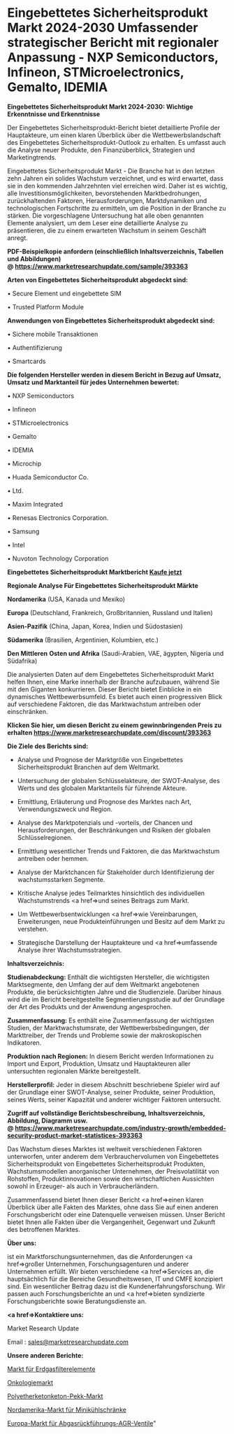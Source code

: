 # Eingebettetes Sicherheitsprodukt Markt 2024-2030 Umfassender strategischer Bericht mit regionaler Anpassung - NXP Semiconductors, Infineon, STMicroelectronics, Gemalto, IDEMIA

<strong>Eingebettetes Sicherheitsprodukt Markt 2024-2030: Wichtige Erkenntnisse und Erkenntnisse</strong>

Der Eingebettetes Sicherheitsprodukt-Bericht bietet detaillierte Profile der Hauptakteure, um einen klaren Überblick über die Wettbewerbslandschaft des Eingebettetes Sicherheitsprodukt-Outlook zu erhalten. Es umfasst auch die Analyse neuer Produkte, den Finanzüberblick, Strategien und Marketingtrends.

Eingebettetes Sicherheitsprodukt Markt - Die Branche hat in den letzten zehn Jahren ein solides Wachstum verzeichnet, und es wird erwartet, dass sie in den kommenden Jahrzehnten viel erreichen wird. Daher ist es wichtig, alle Investitionsmöglichkeiten, bevorstehenden Marktbedrohungen, zurückhaltenden Faktoren, Herausforderungen, Marktdynamiken und technologischen Fortschritte zu ermitteln, um die Position in der Branche zu stärken. Die vorgeschlagene Untersuchung hat alle oben genannten Elemente analysiert, um dem Leser eine detaillierte Analyse zu präsentieren, die zu einem erwarteten Wachstum in seinem Geschäft anregt.

<strong><b>PDF-Beispielkopie anfordern (einschließlich Inhaltsverzeichnis, Tabellen und Abbildungen) @ </b></strong><strong><a href=https://www.marketresearchupdate.com/sample/393363><strong>https://www.marketresearchupdate.com/sample/393363</u></a></strong></strong>

<strong>Arten von Eingebettetes Sicherheitsprodukt abgedeckt sind:</strong>

• Secure Element und eingebettete SIM

• Trusted Platform Module

<strong>Anwendungen von Eingebettetes Sicherheitsprodukt abgedeckt sind:</strong>

• Sichere mobile Transaktionen

• Authentifizierung

• Smartcards

<strong>Die folgenden Hersteller werden in diesem Bericht in Bezug auf Umsatz, Umsatz und Marktanteil für jedes Unternehmen bewertet:</strong>

• NXP Semiconductors

• Infineon

• STMicroelectronics

• Gemalto

• IDEMIA

• Microchip

• Huada Semiconductor Co.

• Ltd.

• Maxim Integrated

• Renesas Electronics Corporation.

• Samsung

• Intel

• Nuvoton Technology Corporation

<strong>Eingebettetes Sicherheitsprodukt Marktbericht <a href=https://www.marketresearchupdate.com/buynow/393363>Kaufe jetzt</a></strong>

<strong>Regionale Analyse Für Eingebettetes Sicherheitsprodukt Märkte</strong>

<strong>Nordamerika</strong> (USA, Kanada und Mexiko)

<strong>Europa</strong> (Deutschland, Frankreich, Großbritannien, Russland und Italien)

<strong>Asien-Pazifik</strong> (China, Japan, Korea, Indien und Südostasien)

<strong>Südamerika</strong> (Brasilien, Argentinien, Kolumbien, etc.)

<strong>Den Mittleren</strong> <strong>Osten und Afrika</strong> (Saudi-Arabien, VAE, ägypten, Nigeria und Südafrika)

Die analysierten Daten auf dem Eingebettetes Sicherheitsprodukt Markt helfen Ihnen, eine Marke innerhalb der Branche aufzubauen, während Sie mit den Giganten konkurrieren. Dieser Bericht bietet Einblicke in ein dynamisches Wettbewerbsumfeld. Es bietet auch einen progressiven Blick auf verschiedene Faktoren, die das Marktwachstum antreiben oder einschränken.

<strong>Klicken Sie hier, um diesen Bericht zu einem gewinnbringenden Preis zu erhalten
</strong><strong><a href=https://www.marketresearchupdate.com/discount/393363>https://www.marketresearchupdate.com/discount/393363</b></u></strong></a>

<strong>Die Ziele des Berichts sind:</strong>

- Analyse und Prognose der Marktgröße von Eingebettetes Sicherheitsprodukt Branchen auf dem Weltmarkt.

- Untersuchung der globalen Schlüsselakteure, der SWOT-Analyse, des Werts und des globalen Marktanteils für führende Akteure.

- Ermittlung, Erläuterung und Prognose des Marktes nach Art, Verwendungszweck und Region.

- Analyse des Marktpotenzials und -vorteils, der Chancen und Herausforderungen, der Beschränkungen und Risiken der globalen Schlüsselregionen.

- Ermittlung wesentlicher Trends und Faktoren, die das Marktwachstum antreiben oder hemmen.

- Analyse der Marktchancen für Stakeholder durch Identifizierung der wachstumsstarken Segmente.

- Kritische Analyse jedes Teilmarktes hinsichtlich des individuellen Wachstumstrends <a href=>und</a> seines Beitrags zum Markt.

- Um Wettbewerbsentwicklungen <a href=>wie</a> Vereinbarungen, Erweiterungen, neue Produkteinführungen und Besitz auf dem Markt zu verstehen.

- Strategische Darstellung der Hauptakteure und <a href=>umfas</a>sende Analyse ihrer Wachstumsstrategien.

<strong>Inhaltsverzeichnis:</strong>

<strong>Studienabdeckung:</strong> Enthält die wichtigsten Hersteller, die wichtigsten Marktsegmente, den Umfang der auf dem Weltmarkt angebotenen Produkte, die berücksichtigten Jahre und die Studienziele. Darüber hinaus wird die im Bericht bereitgestellte Segmentierungsstudie auf der Grundlage der Art des Produkts und der Anwendung angesprochen.

<strong>Zusammenfassung:</strong> Es enthält eine Zusammenfassung der wichtigsten Studien, der Marktwachstumsrate, der Wettbewerbsbedingungen, der Markttreiber, der Trends und Probleme sowie der makroskopischen Indikatoren.

<strong>Produktion nach Regionen:</strong> In diesem Bericht werden Informationen zu Import und Export, Produktion, Umsatz und Hauptakteuren aller untersuchten regionalen Märkte bereitgestellt.

<strong>Herstellerprofil:</strong> Jeder in diesem Abschnitt beschriebene Spieler wird auf der Grundlage einer SWOT-Analyse, seiner Produkte, seiner Produktion, seines Werts, seiner Kapazität und anderer wichtiger Faktoren untersucht.

<strong><b>Zugriff auf vollständige Berichtsbeschreibung, Inhaltsverzeichnis, Abbildung, Diagramm usw. @ </b></strong><strong><a href=https://www.marketresearchupdate.com/industry-growth/embedded-security-product-market-statistices-393363>https://www.marketresearchupdate.com/industry-growth/embedded-security-product-market-statistices-393363</a></strong>

Das Wachstum dieses Marktes ist weltweit verschiedenen Faktoren unterworfen, unter anderem dem Verbrauchervolumen von Eingebettetes Sicherheitsprodukt von Eingebettetes Sicherheitsprodukt Produkten, Wachstumsmodellen anorganischer Unternehmen, der Preisvolatilität von Rohstoffen, Produktinnovationen sowie den wirtschaftlichen Aussichten sowohl in Erzeuger- als auch in Verbraucherländern.

Zusammenfassend bietet Ihnen dieser Bericht <a href=>einen</a> klaren Überblick über alle Fakten des Marktes, ohne dass Sie auf einen anderen Forschungsbericht oder eine Datenquelle verweisen müssen. Unser Bericht bietet Ihnen alle Fakten über die Vergangenheit, Gegenwart und Zukunft des betroffenen Marktes.

<strong>Über uns:</strong>

 ist ein Marktforschungsunternehmen, das die Anforderungen <a href=>großer</a> Unternehmen, Forschungsagenturen und anderer Unternehmen erfüllt. Wir bieten verschiedene <a href=>Services</a> an, die hauptsächlich für die Bereiche Gesundheitswesen, IT und CMFE konzipiert sind. Ein wesentlicher Beitrag dazu ist die Kundenerfahrungsforschung. Wir passen auch Forschungsberichte an und <a href=>bieten</a> syndizierte Forschungsberichte sowie Beratungsdienste an.

<strong><a href=>Kontaktiere uns:</a></strong>

Market Research Update

Email : sales@marketresearchupdate.com

<strong>Unsere anderen Berichte:</strong>

<a href=https://www.linkedin.com/pulse/natural-gas-filter-element-market-2023>Markt für Erdgasfilterelemente</a>

<a href=https://www.linkedin.com/pulse/oncology-market-2023-analysis-growth-drivers>Onkologiemarkt</a>

<a href=https://www.linkedin.com/pulse/polyetherketoneketone-pekk-market-size-trends>Polyetherketonketon-Pekk-Markt</a>

<a href=https://www.linkedin.com/pulse/north-america-mini-fridge-market-2023-demand>Nordamerika-Markt für Minikühlschränke</a>

<a href=https://www.linkedin.com/pulse/europe-exhaust-gas-recirculation-egr-valves-market-size>Europa-Markt für Abgasrückführungs-AGR-Ventile</a>"
